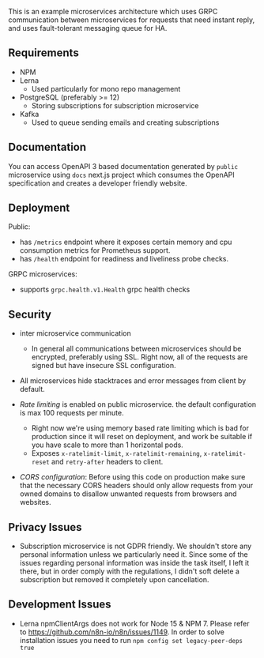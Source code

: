 This is an example microservices architecture which uses GRPC communication between microservices for requests that need instant reply, and uses fault-tolerant messaging queue for HA.

## Requirements

- NPM
- Lerna
  - Used particularly for mono repo management
- PostgreSQL (preferably >= 12)
  - Storing subscriptions for subscription microservice
- Kafka
  - Used to queue sending emails and creating subscriptions

## Documentation

You can access OpenAPI 3 based documentation generated by `public` microservice using `docs` next.js project which consumes the OpenAPI specification and creates a developer friendly website.

## Deployment

Public:

- has `/metrics` endpoint where it exposes certain memory and cpu consumption metrics for Prometheus support.
- has `/health` endpoint for readiness and liveliness probe checks.

GRPC microservices:

- supports `grpc.health.v1.Health` grpc health checks

## Security

- inter microservice communication

  - In general all communications between microservices should be encrypted, preferably using SSL. Right now, all of the requests are signed but have insecure SSL configuration.

- All microservices hide stacktraces and error messages from client by default.

- _Rate limiting_ is enabled on public microservice. the default configuration is max 100 requests per minute.

  - Right now we're using memory based rate limiting which is bad for production since it will reset on deployment, and work be suitable if you have scale to more than 1 horizontal pods.
  - Exposes `x-ratelimit-limit`, `x-ratelimit-remaining`, `x-ratelimit-reset` and `retry-after` headers to client.

- _CORS configuration_: Before using this code on production make sure that the necessary CORS headers should only allow requests from your owned domains to disallow unwanted requests from browsers and websites.

## Privacy Issues

- Subscription microservice is not GDPR friendly. We shouldn't store any personal information unless we particularly need it. Since some of the issues regarding personal information was inside the task itself, I left it there, but in order comply with the regulations, I didn't soft delete a subscription but removed it completely upon cancellation.

## Development Issues

- Lerna npmClientArgs does not work for Node 15 & NPM 7. Please refer to https://github.com/n8n-io/n8n/issues/1149. In order to solve installation issues you need to run `npm config set legacy-peer-deps true`

